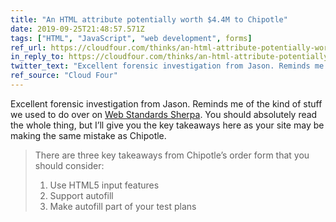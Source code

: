 ```yaml
---
title: "An HTML attribute potentially worth $4.4M to Chipotle"
date: 2019-09-25T21:48:57.571Z
tags: ["HTML", "JavaScript", "web development", forms]
ref_url: https://cloudfour.com/thinks/an-html-attribute-potentially-worth-4-4m-to-chipotle/
in_reply_to: https://cloudfour.com/thinks/an-html-attribute-potentially-worth-4-4m-to-chipotle/
twitter_text: "Excellent forensic investigation from Jason. Reminds me of the kind of stuff we used to do over on @StandardsSherpa."
ref_source: "Cloud Four"
---
```


Excellent forensic investigation from Jason. Reminds me of the kind of stuff we used to do over on [Web Standards Sherpa](https://webstandardssherpa.com/). You should absolutely read the whole thing, but I’ll give you the key takeaways here as your site may be making the same mistake as Chipotle.

> There are three key takeaways from Chipotle’s order form that you should consider:
> 
> 1. Use HTML5 input features
> 2. Support autofill
> 3. Make autofill part of your test plans
